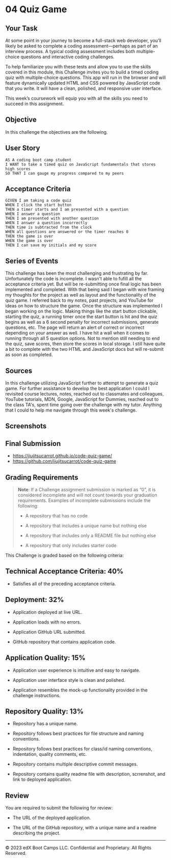 # 04 Quiz Game

## Your Task
At some point in your journey to become a full-stack web developer, you’ll likely be asked to complete a coding assessment—perhaps as part of an interview process. A typical coding assessment includes both multiple-choice questions and interactive coding challenges. 

To help familiarize you with these tests and allow you to use the skills covered in this module, this Challenge invites you to build a timed coding quiz with multiple-choice questions. This app will run in the browser and will feature dynamically updated HTML and CSS powered by JavaScript code that you write. It will have a clean, polished, and responsive user interface. 

This week’s coursework will equip you with all the skills you need to succeed in this assignment.

## Objective

In this challenge the objectives are the following.


## User Story

```
AS A coding boot camp student
I WANT to take a timed quiz on JavaScript fundamentals that stores high scores
SO THAT I can gauge my progress compared to my peers
```

## Acceptance Criteria

```
GIVEN I am taking a code quiz
WHEN I click the start button
THEN a timer starts and I am presented with a question
WHEN I answer a question
THEN I am presented with another question
WHEN I answer a question incorrectly
THEN time is subtracted from the clock
WHEN all questions are answered or the timer reaches 0
THEN the game is over
WHEN the game is over
THEN I can save my initials and my score
```

## Series of Events

This challenge has been the most challenging and frustrating by far. Unfortunately the code is incomplete. I wasn't able to fufill all the acceptance criteria yet. But will be re-submitting once final logic has been implemented and completed. With that being said I began with wire framing my thoughts for the project as well as layout and the functionality of the quiz game. I referred back to my notes, past projects, and YouTube for ideas on how to structure the game. Once the structure was implemented I began working on the logic. Making things like the start button clickable, starting the quiz, a running timer once the start button is hit and the quiz begins as well as a 6 second penalty for incorrect submissions, generate questions, etc. The page will return an alert of correct or incorrect depending on your answer as well. I have hit a wall when it comes to running through all 5 question options. Not to mention still needing to end the quiz, save scores, then store the scores in local storage. I still have quite a bit to complete with the two HTML and JavaScript docs but will re-submit as soon as completed.


## Sources

In this challenge utilizing JavaScript further to attempt to generate a quiz game. For further assistance to develop the best application I could I revisited course lectures, notes, reached out to classmates and colleagues, YouTube tutorials, MDN, Google, JavaScript for Dummies, reached out to the class TA's, spent time going over the challenge with my tutor. Anything that I could to help me navigate through this week's challenge. 

## Screenshots

## Final Submission

* https://jiujitsucarrot.github.io/code-quiz-game/
* https://github.com/jiujitsucarrot/code-quiz-game

## Grading Requirements

> **Note**: If a Challenge assignment submission is marked as “0”, it is considered incomplete and will not count towards your graduation requirements. Examples of incomplete submissions include the following:
>
> * A repository that has no code
>
> * A repository that includes a unique name but nothing else
>
> * A repository that includes only a README file but nothing else
>
> * A repository that only includes starter code

This Challenge is graded based on the following criteria:

## Technical Acceptance Criteria: 40%

* Satisfies all of the preceding acceptance criteria.

## Deployment: 32%

* Application deployed at live URL.

* Application loads with no errors.

* Application GitHub URL submitted.

* GitHub repository that contains application code.

## Application Quality: 15%

* Application user experience is intuitive and easy to navigate.

* Application user interface style is clean and polished.

* Application resembles the mock-up functionality provided in the challenge instructions.

## Repository Quality: 13%

* Repository has a unique name.

* Repository follows best practices for file structure and naming conventions.

* Repository follows best practices for class/id naming conventions, indentation, quality comments, etc.

* Repository contains multiple descriptive commit messages.

* Repository contains quality readme file with description, scrrenshot, and link to deployed application.

## Review

You are required to submit the following for review:

* The URL of the deployed application.

* The URL of the GitHub repository, with a unique name and a readme describing the project.

---
© 2023 edX Boot Camps LLC. Confidential and Proprietary. All Rights Reserved.

